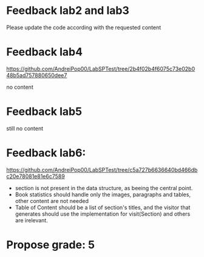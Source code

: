 # Feedback lab2 and lab3

Please update the code according with the requested content

# Feedback lab4
https://github.com/AndreiPop00/LabSPTest/tree/2b4f02b4f6075c73e02b048b5ad757880650dee7

no content

# Feedback lab5

still no content

# Feedback lab6:
https://github.com/AndreiPop00/LabSPTest/tree/c5a727b6636640bd466dbc20e78081e81e6c7589

- section is not present in the data structure, as beeing the central point.
- Book statistics should handle only the images, paragraphs and tables, other content are not needed
- Table of Content should be a list of section's titles, and the visitor that generates should use the implementation for visit(Section) and others are irelevant.

# Propose grade: 5
